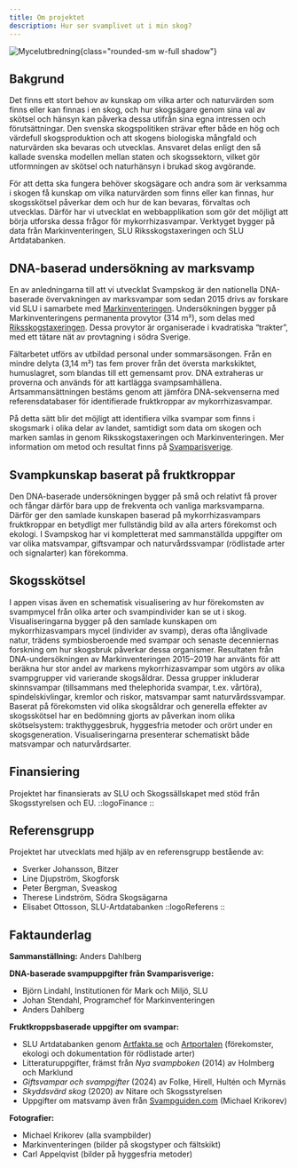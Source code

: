 ```yaml
---
title: Om projektet
description: Hur ser svamplivet ut i min skog?
---
```


<!-- ## Syfte

Syftet med Svampskog är att utveckla ett interaktivt webbverktyg där man som skogsägare och andra skogintresserade kan ta reda på och få visualiserat vilka mykorrhizasvampar som kan förekomma i en skog och hur olika skogsskötselmetoder kan komma att påverka dessa svampars förekomst. -->

![Mycelutbredning](/images/Fomitopsis_rosea.jpg){class="rounded-sm w-full shadow"}

## Bakgrund

Det finns ett stort behov av kunskap om vilka arter och naturvärden som finns eller kan finnas i en skog, och hur skogsägare genom sina val av skötsel och hänsyn kan påverka dessa utifrån sina egna intressen och förutsättningar. Den svenska skogspolitiken strävar efter både en hög och värdefull skogsproduktion och att skogens biologiska mångfald och naturvärden ska bevaras och utvecklas. Ansvaret delas enligt den så kallade svenska modellen mellan staten och skogssektorn, vilket gör utformningen av skötsel och naturhänsyn i brukad skog avgörande.

För att detta ska fungera behöver skogsägare och andra som är verksamma i skogen få kunskap om vilka naturvärden som finns eller kan finnas, hur skogsskötsel påverkar dem och hur de kan bevaras, förvaltas och utvecklas. Därför har vi utvecklat en webbapplikation som gör det möjligt att börja utforska dessa frågor för mykorrhizasvampar. Verktyget bygger på data från Markinventeringen, SLU Riksskogstaxeringen och SLU Artdatabanken.

## DNA-baserad undersökning av marksvamp

<!-- En anledning till Svampskog är att det sedan 2015 sker en nationell DNA-baserad övervakning av marksvampar ( [Svamparisverige](https://svamparisverige.se) ) av forskare vid SLU i samarbete med [Markinventeringen](https://www.slu.se/centrumbildningar-och-projekt/markinventeringen/). I korthet sker undersökningen på Markinventeringens permanenta provytor (314 m²), som delas med Riksskogstaxeringen [Riksskogstaxeringen](https://www.slu.se/centrumbildningar-och-projekt/riksskogstaxeringen/). Provytorna är organiserade i kvadratiska "trakter" med ett tätare provtagningsnät mot södra Sverige. Fältarbetet utförs av utbildad fältpersonal under sommarsäsongen. Från en mindre delyta (3,14 m²) blandas fem prover till ett prov från det översta markskiktet, humuslagret. Analyser av svampsamhällen baseras på DNA som extraherats från humusprover. Artsammansättningen i proverna beräknas genom att jämföra DNA-sekvenserna från markprover med referensdatabaser för identifierade fruktkroppar av mykorrhizasvampar. På så sätt identifieras vilka svampar som finns i skogsmark i olika delar av Sverige där det samtidigt samlas in uppgifter om skogen och marken genom Riksskogstaxeringen och Markinventeringen. Mer information om hur detta går till och resultat visas på [Svamparisverige](länk till Svamparisverige.se). -->

En av anledningarna till att vi utvecklat Svampskog är den nationella DNA-baserade övervakningen av marksvampar som sedan 2015 drivs av forskare vid SLU i samarbete med [Markinventeringen](https://www.slu.se/centrumbildningar-och-projekt/markinventeringen/). Undersökningen bygger på Markinventeringens permanenta provytor (314 m²), som delas med [Riksskogstaxeringen](https://www.slu.se/centrumbildningar-och-projekt/riksskogstaxeringen/). Dessa provytor är organiserade i kvadratiska “trakter”, med ett tätare nät av provtagning i södra Sverige.

Fältarbetet utförs av utbildad personal under sommarsäsongen. Från en mindre delyta (3,14 m²) tas fem prover från det översta markskiktet, humuslagret, som blandas till ett gemensamt prov. DNA extraheras ur proverna och används för att kartlägga svampsamhällena. Artsammansättningen bestäms genom att jämföra DNA-sekvenserna med referensdatabaser för identifierade fruktkroppar av mykorrhizasvampar.

På detta sätt blir det möjligt att identifiera vilka svampar som finns i skogsmark i olika delar av landet, samtidigt som data om skogen och marken samlas in genom Riksskogstaxeringen och Markinventeringen. Mer information om metod och resultat finns på [Svamparisverige](https://svamparisverige.se).

## Svampkunskap baserat på fruktkroppar

Den DNA-baserade undersökningen bygger på små och relativt få prover och fångar därför bara upp de frekventa och vanliga marksvamparna. Därför ger den samlade kunskapen baserad på mykorrhizasvampars fruktkroppar en betydligt mer fullständig bild av alla arters förekomst och ekologi. I Svampskog har vi kompletterat med sammanställda uppgifter om var olika matsvampar, giftsvampar och naturvårdssvampar (rödlistade arter och signalarter) kan förekomma.

## Skogsskötsel

I appen visas även en schematisk visualisering av hur förekomsten av svampmycel från olika arter och svampindivider kan se ut i skog. Visualiseringarna bygger på den samlade kunskapen om mykorrhizasvampars mycel (individer av svamp), deras ofta långlivade natur, trädens symbiosberoende med svampar och senaste decenniernas forskning om hur skogsbruk påverkar dessa organismer. Resultaten från DNA-undersökningen av Markinventeringen 2015–2019 har använts för att beräkna hur stor andel av markens mykorrhizasvampar som utgörs av olika svampgrupper vid varierande skogsåldrar. Dessa grupper inkluderar skinnsvampar (tillsammans med thelephorida svampar, t.ex. vårtöra), spindelskivlingar, kremlor och riskor, matsvampar samt naturvårdssvampar. Baserat på förekomsten vid olika skogsåldrar och generella effekter av skogsskötsel har en bedömning gjorts av påverkan inom olika skötselsystem: trakthyggesbruk, hyggesfria metoder och orört under en skogsgeneration. Visualiseringarna presenterar schematiskt både matsvampar och naturvårdsarter.

## Finansiering

Projektet har finansierats av SLU och Skogssällskapet med stöd från Skogsstyrelsen och EU.
::logoFinance
::

## Referensgrupp

Projektet har utvecklats med hjälp av en referensgrupp bestående av:

- Sverker Johansson, Bitzer
- Line Djupström, Skogforsk
- Peter Bergman, Sveaskog
- Therese Lindström, Södra Skogsägarna
- Elisabet Ottosson, SLU-Artdatabanken
  ::logoReferens
  ::

## Faktaunderlag

**Sammanställning:** Anders Dahlberg

**DNA-baserade svampuppgifter från Svamparisverige:**

- Björn Lindahl, Institutionen för Mark och Miljö, SLU
- Johan Stendahl, Programchef för Markinventeringen
- Anders Dahlberg

**Fruktkroppsbaserade uppgifter om svampar:**

- SLU Artdatabanken genom [Artfakta.se](https://artfakta.se/) och [Artportalen](https://www.artportalen.se/) (förekomster, ekologi och dokumentation för rödlistade arter)
- Litteraturuppgifter, främst från _Nya svampboken_ (2014) av Holmberg och Marklund
- _Giftsvampar och svampgifter_ (2024) av Folke, Hirell, Hultén och Myrnäs
- _Skyddsvärd skog_ (2020) av Nitare och Skogsstyrelsen
- Uppgifter om matsvamp även från [Svampguiden.com](https://svampguiden.com/) (Michael Krikorev)

**Fotografier:**

- Michael Krikorev (alla svampbilder)
- Markinventeringen (bilder på skogstyper och fältskikt)
- Carl Appelqvist (bilder på hyggesfria metoder)

